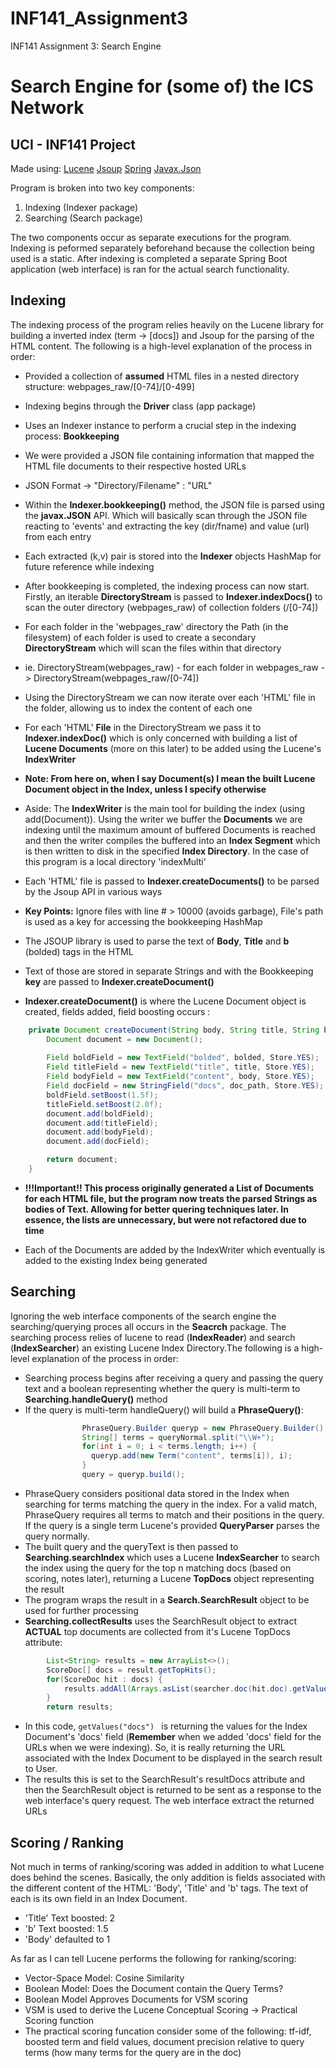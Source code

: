 # INF141_Assignment3
INF141 Assignment 3: Search Engine


# Search Engine for (some of) the ICS Network 
## UCI - INF141 Project
Made using:
[Lucene](https://lucene.apache.org/core/)
[Jsoup](https://jsoup.org/)
[Spring](https://spring.io)
[Javax.Json](https://docs.oracle.com/javaee/7/api/javax/json/package-summary.html)


Program is broken into two key components:
1. Indexing (Indexer package)
2. Searching (Search package)

The two components occur as separate executions for the program. Indexing is peformed separately beforehand because the collection being used is a static. After indexing is completed a separate Spring Boot application (web interface) is ran for the actual search functionality.

## Indexing

The indexing process of the program relies heavily on the Lucene library for building a inverted index (term -> [docs]) and Jsoup for the parsing of the HTML content. The following is a high-level explanation of the process in order:

* Provided a collection of **assumed** HTML files in a nested directory structure: webpages_raw/[0-74]/[0-499]
* Indexing begins through the **Driver** class (app package)
* Uses an Indexer instance to perform a crucial step in the indexing process: **Bookkeeping**
* We were provided a JSON file containing information that mapped the HTML file documents to their respective hosted URLs
* JSON Format -> "Directory/Filename" : "URL"
* Within the **Indexer.bookkeeping()** method, the JSON file is parsed using the **javax.JSON** API. Which will basically scan through the JSON file reacting to 'events' and extracting the key (dir/fname) and value (url) from each entry
* Each extracted (k,v) pair is stored into the **Indexer** objects HashMap for future reference while indexing
* After bookkeeping is completed, the indexing process can now start. Firstly, an iterable **DirectoryStream** is passed to **Indexer.indexDocs()** to scan the outer directory (webpages_raw) of collection folders (/[0-74])
* For each folder in the 'webpages_raw' directory the Path (in the filesystem) of each folder is used to create a secondary **DirectoryStream** which will scan the files within that directory
* ie. DirectoryStream(webpages_raw) - for each folder in webpages_raw -> DirectoryStream(webpages_raw/[0-74])
* Using the DirectoryStream we can now iterate over each 'HTML' file in the folder, allowing us to index the content of each one
* For each 'HTML' **File** in the DirectoryStream we pass it to **Indexer.indexDoc()** which is only concerned with building a list of **Lucene Documents** (more on this later) to be added using the Lucene's **IndexWriter**

* **Note: From here on, when I say Document(s) I mean the built Lucene Document object in the Index, unless I specify otherwise**
* Aside: The **IndexWriter** is the main tool for building the index (using add(Document)). Using the writer we buffer the **Documents** we are indexing until the maximum amount of buffered Documents is reached and then the writer compiles the buffered into an **Index Segment** which is then written to disk in the specified **Index Directory**. In the case of this program is a local directory 'indexMulti'

* Each 'HTML' file is passed to **Indexer.createDocuments()** to be parsed by the Jsoup API in various ways
* **Key Points:** Ignore files with line # > 10000 (avoids garbage), File's path is used as a key for accessing the bookkeeping HashMap
* The JSOUP library is used to parse the text of **Body**, **Title** and **b** (bolded) tags in the HTML
* Text of those are stored in separate Strings and with the Bookkeeping **key** are passed to **Indexer.createDocument()**
* **Indexer.createDocument()** is where the Lucene Document object is created, fields added, field boosting occurs :

``` java
	private Document createDocument(String body, String title, String bolded, String doc_path) throws IOException {
		Document document = new Document();
		
		Field boldField = new TextField("bolded", bolded, Store.YES);
		Field titleField = new TextField("title", title, Store.YES);
		Field bodyField = new TextField("content", body, Store.YES);
		Field docField = new StringField("docs", doc_path, Store.YES);
		boldField.setBoost(1.5f);
		titleField.setBoost(2.0f);
		document.add(boldField);
		document.add(titleField);
		document.add(bodyField);
		document.add(docField);

		return document;
	}
```

* **!!!Important!! This process originally generated a List of Documents for each HTML file, but the program now treats the parsed Strings as bodies of Text. Allowing for better quering techniques later. In essence, the lists are unnecessary, but were not refactored due to time**

* Each of the Documents are added by the IndexWriter which eventually is added to the existing Index being generated

## Searching

Ignoring the web interface components of the search engine the searching/querying proces all occurs in the **Seacrch** package.
The searching process relies of lucene to read (**IndexReader**) and search (**IndexSearcher**) an existing Lucene Index Directory.The following is a high-level explanation of the process in order:

* Searching process begins after receiving a query and passing the query text and a boolean representing whether the query is multi-term to **Searching.handleQuery()** method
* If the query is multi-term handleQuery() will build a **PhraseQuery()**:
```java
                PhraseQuery.Builder queryp = new PhraseQuery.Builder();
                String[] terms = queryNormal.split("\\W+");
                for(int i = 0; i < terms.length; i++) {
                  queryp.add(new Term("content", terms[i]), i);
                }
                query = queryp.build();
```
* PhraseQuery considers positional data stored in the Index when searching for terms matching the query in the index. For a valid match, PhraseQuery requires all terms to match and their positions in the query. If the query is a single term Lucene's provided **QueryParser** parses the query normally.
* The built query and the queryText is then passed to **Searching.searchIndex** which uses a Lucene **IndexSearcher** to search the index using the query for the top n matching docs (based on scoring, notes later), returning a Lucene **TopDocs** object representing the result
* The program wraps the result in a **Search.SearchResult** object to be used for further processing
* **Searching.collectResults** uses the SearchResult object to extract **ACTUAL** top documents are collected from it's Lucene TopDocs attribute:

```java
		List<String> results = new ArrayList<>();
		ScoreDoc[] docs = result.getTopHits();
		for(ScoreDoc hit : docs) {
			results.addAll(Arrays.asList(searcher.doc(hit.doc).getValues("docs")));	
		}
		return results;
```
* In this code, ```getValues("docs") ``` is returning the values for the Index Document's 'docs' field (**Remember** when we added 'docs' field for the URLs when we were indexing). So, it is really returning the URL associated with the Index Document to be displayed in the search result to User.
* The results this is set to the SearchResult's resultDocs attribute and then the SearchResult object is returned to be sent as a response to the web interface's query request. The web interface extract the returned URLs 

## Scoring / Ranking

Not much in terms of ranking/scoring was added in addition to what Lucene does behind the scenes. Basically, the only addition is fields associated with the different content of the HTML: 'Body', 'Title' and 'b' tags. The text of each is its own field in an Index Document.
* 'Title' Text boosted: 2
* 'b' Text boosted: 1.5
* 'Body' defaulted to 1

As far as I can tell Lucene performs the following for ranking/scoring:
* Vector-Space Model: Cosine Similarity
* Boolean Model: Does the Document contain the Query Terms?
* Boolean Model Approves Documents for VSM scoring
* VSM is used to derive the Lucene Conceptual Scoring -> Practical Scoring function
* The practical scoring funcation consider some of the following: tf-idf, boosted term and field values, document precision relative to query terms (how many terms for the query are in the doc)



